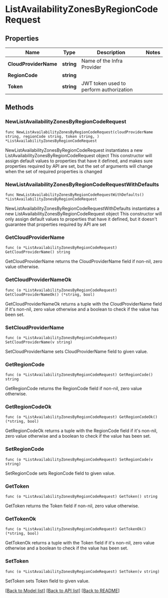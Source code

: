 # ListAvailabilityZonesByRegionCodeRequest

## Properties

Name | Type | Description | Notes
------------ | ------------- | ------------- | -------------
**CloudProviderName** | **string** | Name of the Infra Provider | 
**RegionCode** | **string** |  | 
**Token** | **string** | JWT token used to perform authorization | 

## Methods

### NewListAvailabilityZonesByRegionCodeRequest

`func NewListAvailabilityZonesByRegionCodeRequest(cloudProviderName string, regionCode string, token string, ) *ListAvailabilityZonesByRegionCodeRequest`

NewListAvailabilityZonesByRegionCodeRequest instantiates a new ListAvailabilityZonesByRegionCodeRequest object
This constructor will assign default values to properties that have it defined,
and makes sure properties required by API are set, but the set of arguments
will change when the set of required properties is changed

### NewListAvailabilityZonesByRegionCodeRequestWithDefaults

`func NewListAvailabilityZonesByRegionCodeRequestWithDefaults() *ListAvailabilityZonesByRegionCodeRequest`

NewListAvailabilityZonesByRegionCodeRequestWithDefaults instantiates a new ListAvailabilityZonesByRegionCodeRequest object
This constructor will only assign default values to properties that have it defined,
but it doesn't guarantee that properties required by API are set

### GetCloudProviderName

`func (o *ListAvailabilityZonesByRegionCodeRequest) GetCloudProviderName() string`

GetCloudProviderName returns the CloudProviderName field if non-nil, zero value otherwise.

### GetCloudProviderNameOk

`func (o *ListAvailabilityZonesByRegionCodeRequest) GetCloudProviderNameOk() (*string, bool)`

GetCloudProviderNameOk returns a tuple with the CloudProviderName field if it's non-nil, zero value otherwise
and a boolean to check if the value has been set.

### SetCloudProviderName

`func (o *ListAvailabilityZonesByRegionCodeRequest) SetCloudProviderName(v string)`

SetCloudProviderName sets CloudProviderName field to given value.


### GetRegionCode

`func (o *ListAvailabilityZonesByRegionCodeRequest) GetRegionCode() string`

GetRegionCode returns the RegionCode field if non-nil, zero value otherwise.

### GetRegionCodeOk

`func (o *ListAvailabilityZonesByRegionCodeRequest) GetRegionCodeOk() (*string, bool)`

GetRegionCodeOk returns a tuple with the RegionCode field if it's non-nil, zero value otherwise
and a boolean to check if the value has been set.

### SetRegionCode

`func (o *ListAvailabilityZonesByRegionCodeRequest) SetRegionCode(v string)`

SetRegionCode sets RegionCode field to given value.


### GetToken

`func (o *ListAvailabilityZonesByRegionCodeRequest) GetToken() string`

GetToken returns the Token field if non-nil, zero value otherwise.

### GetTokenOk

`func (o *ListAvailabilityZonesByRegionCodeRequest) GetTokenOk() (*string, bool)`

GetTokenOk returns a tuple with the Token field if it's non-nil, zero value otherwise
and a boolean to check if the value has been set.

### SetToken

`func (o *ListAvailabilityZonesByRegionCodeRequest) SetToken(v string)`

SetToken sets Token field to given value.



[[Back to Model list]](../README.md#documentation-for-models) [[Back to API list]](../README.md#documentation-for-api-endpoints) [[Back to README]](../README.md)


